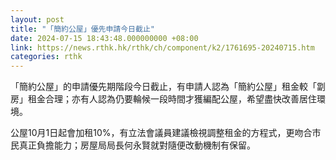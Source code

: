 ```yaml
---
layout: post
title: "「簡約公屋」優先申請今日截止"
date: 2024-07-15 18:43:48.000000000 +08:00
link: https://news.rthk.hk/rthk/ch/component/k2/1761695-20240715.htm
categories: rthk
---
```


「簡約公屋」的申請優先期階段今日截止，有申請人認為「簡約公屋」租金較「劏房」租金合理；亦有人認為仍要輪候一段時間才獲編配公屋，希望盡快改善居住環境。

公屋10月1日起會加租10%，有立法會議員建議檢視調整租金的方程式，更吻合市民真正負擔能力；房屋局局長何永賢就對隨便改動機制有保留。
